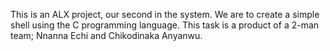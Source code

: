 This is an ALX project, our second in the system. We are to create a simple shell using the C programming language. This task is a product of a 2-man team; Nnanna Echi and Chikodinaka Anyanwu. 

